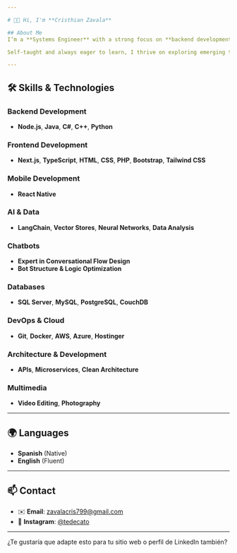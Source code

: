 ```yaml
---

# 👨‍💻 Hi, I'm **Cristhian Zavala**  

## About Me  
I’m a **Systems Engineer** with a strong focus on **backend development**, blending my passion for **software architecture**, **artificial intelligence**, and **scalable systems**. Over the years, I’ve honed my skills in **full-stack development**, **vector storage**, and the **design of conversational flows for chatbots**. I also enjoy applying my technical knowledge alongside my creative skills in **videography** and **photography**.

Self-taught and always eager to learn, I thrive on exploring emerging technologies and methodologies that push boundaries and open new possibilities.

---
```


## 🛠️ Skills & Technologies  
### **Backend Development**  
- **Node.js**, **Java**, **C#**, **C++**, **Python**

### **Frontend Development**  
- **Next.js**, **TypeScript**, **HTML**, **CSS**, **PHP**, **Bootstrap**, **Tailwind CSS**

### **Mobile Development**  
- **React Native**

### **AI & Data**  
- **LangChain**, **Vector Stores**, **Neural Networks**, **Data Analysis**

### **Chatbots**  
- **Expert in Conversational Flow Design**  
- **Bot Structure & Logic Optimization**

### **Databases**  
- **SQL Server**, **MySQL**, **PostgreSQL**, **CouchDB**

### **DevOps & Cloud**  
- **Git**, **Docker**, **AWS**, **Azure**, **Hostinger**

### **Architecture & Development**  
- **APIs**, **Microservices**, **Clean Architecture**

### **Multimedia**  
- **Video Editing**, **Photography**

---

## 🌍 Languages  
- **Spanish** (Native)  
- **English** (Fluent)

---

## 📫 Contact  
- ✉️ **Email**: [zavalacris799@gmail.com](mailto:zavalacris799@gmail.com)  
- 📸 **Instagram**: [@tedecato](https://www.instagram.com/tedecato/)

---

¿Te gustaría que adapte esto para tu sitio web o perfil de LinkedIn también?
